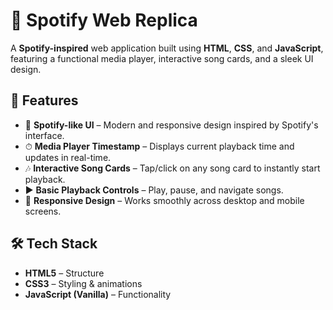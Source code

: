 # 🎵 Spotify Web Replica

A **Spotify-inspired** web application built using **HTML**, **CSS**, and **JavaScript**, featuring a functional media player, interactive song cards, and a sleek UI design.

## 🚀 Features
- 🎨 **Spotify-like UI** – Modern and responsive design inspired by Spotify's interface.
- ⏱ **Media Player Timestamp** – Displays current playback time and updates in real-time.
- 🎶 **Interactive Song Cards** – Tap/click on any song card to instantly start playback.
- ▶ **Basic Playback Controls** – Play, pause, and navigate songs.
- 📱 **Responsive Design** – Works smoothly across desktop and mobile screens.

## 🛠 Tech Stack
- **HTML5** – Structure
- **CSS3** – Styling & animations
- **JavaScript (Vanilla)** – Functionality
